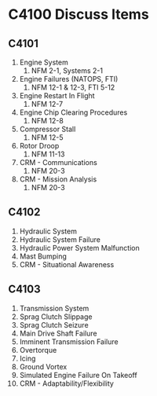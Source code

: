 # C4100 Discuss Items

## C4101

1. Engine System
    1. NFM 2-1, Systems 2-1
1. Engine Failures (NATOPS, FTI)
    1. NFM 12-1 & 12-3, FTI 5-12
1. Engine Restart In Flight
    1. NFM 12-7
1. Engine Chip Clearing Procedures
    1. NFM 12-8
1. Compressor Stall
    1. NFM 12-5
1. Rotor Droop
    1. NFM 11-13
1. CRM - Communications
    1. NFM 20-3
1. CRM - Mission Analysis
    1. NFM 20-3

## C4102

1. Hydraulic System
1. Hydraulic System Failure
1. Hydraulic Power System Malfunction
1. Mast Bumping
1. CRM - Situational Awareness

## C4103

1. Transmission System
1. Sprag Clutch Slippage
1. Sprag Clutch Seizure
1. Main Drive Shaft Failure
1. Imminent Transmission Failure
1. Overtorque
1. Icing
1. Ground Vortex
1. Simulated Engine Failure On Takeoff
1. CRM - Adaptability/Flexibility
